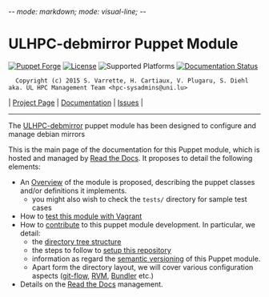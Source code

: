 -*- mode: markdown; mode: visual-line;  -*-

# ULHPC-debmirror Puppet Module 

[![Puppet Forge](http://img.shields.io/puppetforge/v/ULHPC/debmirror.svg)](https://forge.puppetlabs.com/ULHPC/debmirror)
[![License](http://img.shields.io/:license-GPL3.0-blue.svg)](LICENSE)
![Supported Platforms](http://img.shields.io/badge/platform-debian-lightgrey.svg)
[![Documentation Status](https://readthedocs.org/projects/ulhpc-puppet-debmirror/badge/?version=latest)](https://readthedocs.org/projects/ulhpc-puppet-debmirror/?badge=latest)

      Copyright (c) 2015 S. Varrette, H. Cartiaux, V. Plugaru, S. Diehl aka. UL HPC Management Team <hpc-sysadmins@uni.lu>

| [Project Page](https://github.com/ULHPC/puppet-debmirror) | [Documentation](http://ulhpc-puppet-debmirror.readthedocs.org/en/latest/) | [Issues](https://github.com/ULHPC/puppet-debmirror/issues) |


-----------
The [ULHPC-debmirror](https://github.com/ULHPC/puppet-debmirror) puppet module has been designed to configure and manage debian mirrors

This is the main page of the documentation for this Puppet module, which is hosted and managed by [Read the Docs](http://ulhpc-debmirror.readthedocs.org/en/latest/).
It proposes to detail the following elements:

* An [Overview](overview.md) of the module is proposed, describing the puppet classes and/or definitions it implements.
     - you might also wish to check the `tests/` directory for sample test cases 
* How to [test this module with Vagrant](vagrant.md)
* How to [contribute](contributing/index.md) to this puppet module development. In particular, we detail:
     - the [directory tree structure](contributing/layout.md)
	 - the steps to follow to [setup this repository](contributing/setup.md)
	 - information as regard the [semantic versioning](contributing/versioning.md) of this Puppet module. 
     - Apart form the directory layout, we will cover various configuration aspects ([git-flow](https://github.com/nvie/gitflow), [RVM](https://rvm.io/), [Bundler](http://bundler.io/) etc.)
* Details on the [Read the Docs](http://ulhpc-puppet-debmirror.readthedocs.org/en/latest/) management.



